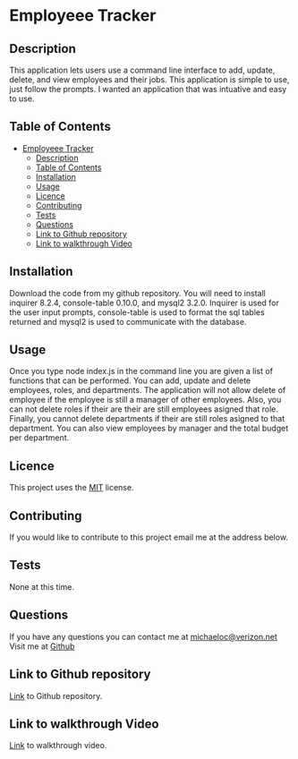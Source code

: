 # Employeee Tracker

## Description
This application lets users use a command line interface to add, update, delete, and view employees and their jobs.  This application is simple to use, just follow the prompts.  I wanted an application that was intuative and easy to use.
## Table of Contents
- [Employeee Tracker](#employeee-tracker)
  - [Description](#description)
  - [Table of Contents](#table-of-contents)
  - [Installation](#installation)
  - [Usage](#usage)
  - [Licence](#licence)
  - [Contributing](#contributing)
  - [Tests](#tests)
  - [Questions](#questions)
  - [Link to Github repository](#link-to-github-repository)
  - [Link to walkthrough Video](#link-to-walkthrough-video)


## Installation
Download the code from my github repository. You will need to install inquirer 8.2.4, console-table 0.10.0, and mysql2 3.2.0.  Inquirer is used for the user input prompts, console-table is used to format the sql tables returned and mysql2 is used to communicate with the database.
## Usage
Once you type node index.js in the command line you are given a list of functions that can be performed.  You can add, update and delete employees, roles, and departments.  The application will not allow delete of employee if the employee is still a manager of other employees. Also, you can not delete roles if their are their are still employees asigned that role. Finally, you cannot delete departments if their are still roles asigned to that department.
You can also view employees by manager and the total budget per department.
## Licence
This project uses the [MIT](https://opensource.org/license/mit/) license.

## Contributing
If you would like to contribute to this project email me at the address below.
## Tests
None at this time.
## Questions
If you have any questions you can contact me at [michaeloc@verizon.net](michaeloc@verizon.net)  
Visit me at [Github](https://github.com/michaeloc1)
## Link to Github repository
[Link](https://github.com/michaeloc1/EmployeeTracker) to Github repository.
## Link to walkthrough Video
[Link](https://www.youtube.com/watch?v=Fi6VVPX6A5I) to walkthrough video.
